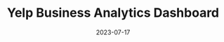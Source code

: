 ---
title: "Yelp Business Analytics Dashboard"
date: "2023-07-17"
summary: "An AI-generated dashboard that consolidates business metrics and identifies top competitors for input listings."
featured: true
external_link: "https://devpost.com/software/yelp-business-analytics-dashboard"
image:
  caption: ""
---